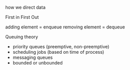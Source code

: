 how we direct data 

First in First Out 

adding element = enqueue
removing element = dequeue

Queuing theory
* priority queues (preemptive, non-preemptive)
* scheduling jobs (based on time of process)
* messaging queues
* bounded or unbounded
